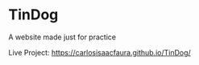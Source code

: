 # TinDog
A website made just for practice

Live Project: https://carlosisaacfaura.github.io/TinDog/
